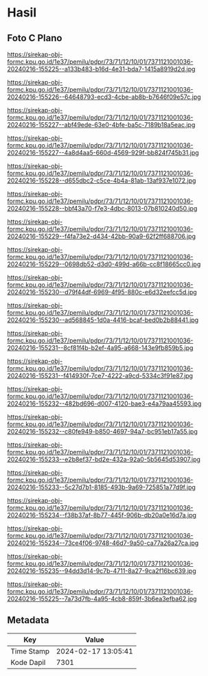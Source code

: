 # Hasil

## Foto C Plano

https://sirekap-obj-formc.kpu.go.id/1e37/pemilu/pdpr/73/71/12/10/01/7371121001036-20240216-155225--a133b483-b16d-4e31-bda7-1415a8919d2d.jpg

https://sirekap-obj-formc.kpu.go.id/1e37/pemilu/pdpr/73/71/12/10/01/7371121001036-20240216-155226--64648793-ecd3-4cbe-ab8b-b7646f09e57c.jpg

https://sirekap-obj-formc.kpu.go.id/1e37/pemilu/pdpr/73/71/12/10/01/7371121001036-20240216-155227--abf49ede-63e0-4bfe-ba5c-7189b18a5eac.jpg

https://sirekap-obj-formc.kpu.go.id/1e37/pemilu/pdpr/73/71/12/10/01/7371121001036-20240216-155227--4a8d4aa5-660d-4569-929f-bb824f745b31.jpg

https://sirekap-obj-formc.kpu.go.id/1e37/pemilu/pdpr/73/71/12/10/01/7371121001036-20240216-155228--d655dbc2-c5ce-4b4a-81ab-13af937e1072.jpg

https://sirekap-obj-formc.kpu.go.id/1e37/pemilu/pdpr/73/71/12/10/01/7371121001036-20240216-155228--bbf43a70-f7e3-4dbc-8013-07b810240d50.jpg

https://sirekap-obj-formc.kpu.go.id/1e37/pemilu/pdpr/73/71/12/10/01/7371121001036-20240216-155229--f4fa73e2-d434-42bb-90a9-62f2ff688706.jpg

https://sirekap-obj-formc.kpu.go.id/1e37/pemilu/pdpr/73/71/12/10/01/7371121001036-20240216-155229--0698db52-d3d0-499d-a66b-cc8f18665cc0.jpg

https://sirekap-obj-formc.kpu.go.id/1e37/pemilu/pdpr/73/71/12/10/01/7371121001036-20240216-155230--d79f44df-6969-4f95-880c-e6d32eefcc5d.jpg

https://sirekap-obj-formc.kpu.go.id/1e37/pemilu/pdpr/73/71/12/10/01/7371121001036-20240216-155230--ad568845-1d0a-4416-bcaf-bed0b2b88441.jpg

https://sirekap-obj-formc.kpu.go.id/1e37/pemilu/pdpr/73/71/12/10/01/7371121001036-20240216-155231--8cf81f4b-b2ef-4a95-a668-143e9fb859b5.jpg

https://sirekap-obj-formc.kpu.go.id/1e37/pemilu/pdpr/73/71/12/10/01/7371121001036-20240216-155231--f414930f-7ce7-4222-a9cd-5334c3f91e87.jpg

https://sirekap-obj-formc.kpu.go.id/1e37/pemilu/pdpr/73/71/12/10/01/7371121001036-20240216-155232--482bd696-d007-4120-bae3-e4a79aa45593.jpg

https://sirekap-obj-formc.kpu.go.id/1e37/pemilu/pdpr/73/71/12/10/01/7371121001036-20240216-155232--c80fe949-b850-4697-94a7-bc951eb17a55.jpg

https://sirekap-obj-formc.kpu.go.id/1e37/pemilu/pdpr/73/71/12/10/01/7371121001036-20240216-155233--e2b8ef37-bd2e-432a-92a0-5b5645d53907.jpg

https://sirekap-obj-formc.kpu.go.id/1e37/pemilu/pdpr/73/71/12/10/01/7371121001036-20240216-155233--5c27d7b1-8185-493b-9a69-725851a77d9f.jpg

https://sirekap-obj-formc.kpu.go.id/1e37/pemilu/pdpr/73/71/12/10/01/7371121001036-20240216-155234--f38b37af-8b77-445f-906b-db20a0e16d7a.jpg

https://sirekap-obj-formc.kpu.go.id/1e37/pemilu/pdpr/73/71/12/10/01/7371121001036-20240216-155234--73ce4f06-9748-46d7-9a50-ca77a26a27ca.jpg

https://sirekap-obj-formc.kpu.go.id/1e37/pemilu/pdpr/73/71/12/10/01/7371121001036-20240216-155235--94dd3d14-9c7b-4711-8a27-9ca2f16bc639.jpg

https://sirekap-obj-formc.kpu.go.id/1e37/pemilu/pdpr/73/71/12/10/01/7371121001036-20240216-155225--7a73d7fb-4a95-4cb8-859f-3b6ea3efba62.jpg


## Metadata

| Key        | Value               |
| ---------- | ------------------- |
| Time Stamp | 2024-02-17 13:05:41 |
| Kode Dapil | 7301                |



